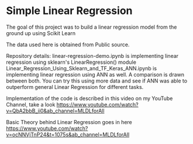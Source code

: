 
# Simple Linear Regression

The goal of this project was to build a linear regression model from the ground up using Scikit Learn

The data used here is obtained from Public source. 

Repository details:
 linear-regression-demo.ipynb is implementing linear regression using sklearn's LinearRegression() module
 Linear_Regression_Using_Sklearn_and_TF_Keras_ANN.ipynb is implementing linear regression using ANN as well. A comparison is drawn between both. 
You can try this using more data and see if ANN was able to outperform general Linear Regression for different tasks. 

Implementation of the code is described in this video on my YouTube Channel, take a look https://www.youtube.com/watch?v=QbA2bbB_ii0&ab_channel=MLDLforAll

Basic Theory behind Linear Regression goes in here https://www.youtube.com/watch?v=ocNNVjTnP24&t=1075s&ab_channel=MLDLforAll


